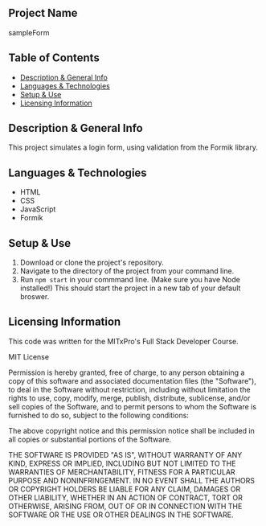 ## Project Name
sampleForm

## Table of Contents
- [Description & General Info]()
- [Languages & Technologies]()
- [Setup & Use]()
- [Licensing Information]()


## Description & General Info
This project simulates a login form, using validation from the Formik library.

## Languages & Technologies
- HTML
- CSS
- JavaScript
- Formik

## Setup & Use
1. Download or clone the project's repository.
2. Navigate to the directory of the project from your command line.
3. Run `npm start` in your commmand line. (Make sure you have Node installed!) This should start the project in a new tab of your default broswer.

## Licensing Information 
This code was written for the MITxPro's Full Stack Developer Course.

MIT License

Permission is hereby granted, free of charge, to any person obtaining a copy of this software and associated documentation files (the "Software"), to deal in the Software without restriction, including without limitation the rights to use, copy, modify, merge, publish, distribute, sublicense, and/or sell copies of the Software, and to permit persons to whom the Software is furnished to do so, subject to the following conditions:

The above copyright notice and this permission notice shall be included in all copies or substantial portions of the Software.

THE SOFTWARE IS PROVIDED "AS IS", WITHOUT WARRANTY OF ANY KIND, EXPRESS OR IMPLIED, INCLUDING BUT NOT LIMITED TO THE WARRANTIES OF MERCHANTABILITY, FITNESS FOR A PARTICULAR PURPOSE AND NONINFRINGEMENT. IN NO EVENT SHALL THE AUTHORS OR COPYRIGHT HOLDERS BE LIABLE FOR ANY CLAIM, DAMAGES OR OTHER LIABILITY, WHETHER IN AN ACTION OF CONTRACT, TORT OR OTHERWISE, ARISING FROM, OUT OF OR IN CONNECTION WITH THE SOFTWARE OR THE USE OR OTHER DEALINGS IN THE SOFTWARE.
